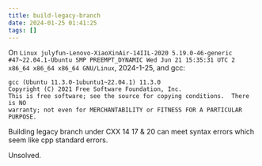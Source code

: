 ```yaml
---
title: build-legacy-branch
date: 2024-01-25 01:41:25
tags: []
---
```

On `Linux julyfun-Lenovo-XiaoXinAir-14IIL-2020 5.19.0-46-generic #47~22.04.1-Ubuntu SMP PREEMPT_DYNAMIC Wed Jun 21 15:35:31 UTC 2 x86_64 x86_64 x86_64 GNU/Linux`, 2024-1-25, and gcc:

```
gcc (Ubuntu 11.3.0-1ubuntu1~22.04.1) 11.3.0
Copyright (C) 2021 Free Software Foundation, Inc.
This is free software; see the source for copying conditions.  There is NO
warranty; not even for MERCHANTABILITY or FITNESS FOR A PARTICULAR PURPOSE.
```

Building legacy branch under CXX 14 17 & 20 can meet syntax errors which seem like cpp standard errors.

Unsolved.

